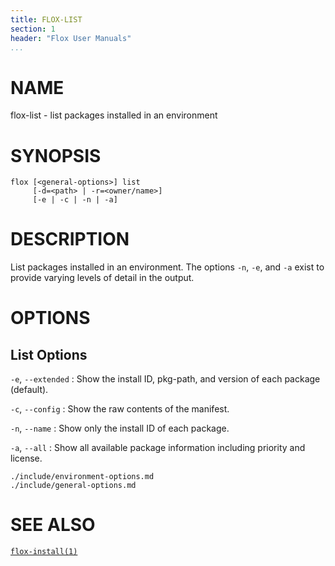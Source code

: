 ```yaml
---
title: FLOX-LIST
section: 1
header: "Flox User Manuals"
...
```



# NAME

flox-list - list packages installed in an environment

# SYNOPSIS

```
flox [<general-options>] list
     [-d=<path> | -r=<owner/name>]
     [-e | -c | -n | -a]
```

# DESCRIPTION

List packages installed in an environment.
The options `-n`, `-e`, and `-a` exist to provide varying levels of detail in
the output.

# OPTIONS

## List Options

`-e`, `--extended`
:   Show the install ID, pkg-path, and version of each package (default).

`-c`, `--config`
:   Show the raw contents of the manifest.

`-n`, `--name`
:   Show only the install ID of each package.

`-a`, `--all`
:   Show all available package information including priority and license.

```{.include}
./include/environment-options.md
./include/general-options.md
```

# SEE ALSO
[`flox-install(1)`](./flox-install.md)
